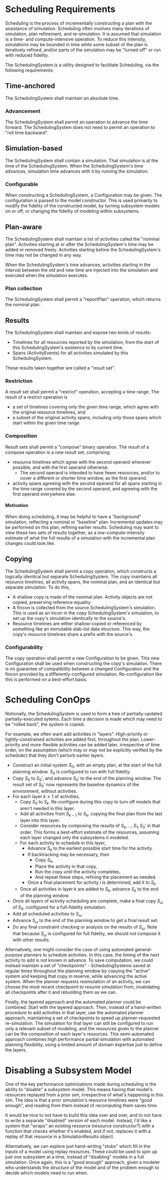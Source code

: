 # Scheduling Requirements

Scheduling is the process of incrementally constructing a plan with the assistance of simulation.
Scheduling often involves many iterations of simulation, plan refinement, and re-simulation.
It is assumed that simulation is a time- and compute-intensive operation.
To reduce this intensity, simulations may be bounded in time while some subset of the plan is iteratively refined,
and/or parts of the simulation may be "turned off" or run with reduced fidelity.

The SchedulingSystem is a utility designed to facilitate Scheduling, via the following requirements:

## Time-anchored

The SchedulingSystem shall maintain an absolute time.

### Advancement

The SchedulingSystem shall permit an operation to advance the time forward.
The SchedulingSystem does not need to permit an operation to "roll time backward".

## Simulation-based

The SchedulingSystem shall contain a simulation.
That simulation is at the time of the SchedulingSystem.
When the SchedulingSystem's time advances, simulation time advances with it by running the simulation.

### Configurable

When constructing a SchedulingSystem, a Configuration may be given.
The configuration is passed to the model constructor.
This is used primarily to modify the fidelity of the constructed model, by turning subsystem models on or off,
or changing the fidelity of modeling within subsystems.

## Plan-aware

The SchedulingSystem shall maintain a list of activities called the "nominal plan".
Activities starting at or after the SchedulingSystem's time may be added or removed freely.
Activities starting before the SchedulingSystem's time may not be changed in any way.

When the SchedulingSystem's time advances, activities starting in the interval between the old and new time are
injected into the simulation and executed when the simulation executes.

### Plan collection

The SchedulingSystem shall permit a "reportPlan" operation, which returns the nominal plan.

## Results

The SchedulingSystem shall maintain and expose two kinds of results:
- Timelines for all resources reported by the simulation, from the start of this SchedulingSystem's existence to its current time.
- Spans (ActivityEvents) for all activities simulated by this SchedulingSystem.

These results taken together are called a "result set".

### Restriction

A result set shall permit a "restrict" operation, accepting a time range.
The result of a restrict operation is
- a set of timelines covering only the given time range, which agree with the original resource timelines, and
- a subset of the original activity spans, including only those spans which start within the given time range

### Composition

Result sets shall permit a "compose" binary operation.
The result of a compose operation is a new result set, comprising
- resource timelines which agree with the second operand wherever possible, and with the first operand otherwise.
  - The second operand is intended to have fewer resources, and/or to cover a different or shorter time window, as the first operand.
- activity spans agreeing with the second operand for all spans starting in the time range covered by the second operand,
  and agreeing with the first operand everywhere else.

[//]: # (TODO: Reconsider how to compose activity spans. Would a straight union be better? Or maybe a union collapsing activities by reference equality?)

#### Motivation

When doing scheduling, it may be helpful to have a "background" simulation, reflecting a nominal or "baseline" plan.
Incremental updates may be performed on this plan, refining earlier results.
Scheduling may want to view these two sets of results together, as a low-compute-intensity estimate of what the full results
of a simulation with the incremental plan changes could look like.

## Copying

The SchedulingSystem shall permit a copy operation, which constructs a logically identical but separate SchedulingSystem.
The copy maintains all resource timelines, all activity spans, the nominal plan, and an identical but separate simulation.
To do this,
- A shallow copy is made of the nominal plan. Activity objects are not copied, preserving reference equality.
- A fincon is collected from the source SchedulingSystem's simulation.
  This is used as an incon in the copy SchedulingSystem's simulation, to set up the copy's simulation identically to the source's.
- Resource timelines are either shallow-copied or referenced by something like an immutable slab-list data structure.
  This way, the copy's resource timelines share a prefix with the source's.

### Configurability

The copy operation shall permit a new Configuration to be given.
This new Configuration shall be used when constructing the copy's simulation.
There is no guarantee of compatibility between a changed Configuration and the fincon provided by a differently-configured simulation.
Re-configuration like this is performed on a best-effort basis.


# Scheduling ConOps

Notionally, the SchedulingSystem is used to form a tree of partially-updated partially-executed sytems.
Each time a decision is made which may need to be "rolled back", the system is copied.

For example, we often want add activities in "layers".
High-priority or tightly-constrained activities are added first, throughout the plan.
Lower-priority and more-flexible activities can be added later, irrespective of time order, on the assumption
(which may or may not be explicitly verified by the scheduler) that they don't perturb earlier layers.

- Construct an initial system $S_0$, with an empty plan, at the start of the full planning window.
  $S_0$ is configured to run with full fidelity.
- Copy $S_0$ to $S_0'$, and advance $S_0'$ to the end of the planning window.
  The result set of $S_0'$ now represents the baseline dynamics of the environment, without activities.
- For each layer $k \geq 1$ of activities,
  - Copy $S_0$ to $S_k$. Re-configure during this copy to turn off models that aren't needed in this layer.
  - Add all activities from $S_{k-1}$ to $S_k$, copying the final plan from the last layer into this layer.
  - Consider resources by composing the results of $S_k, \dots, S_1, S_0'$ in that order.
    This forms a best-effort estimate of the resources, assuming each layer changed only the subsystems it modeled.
  - For each activity to schedule in this layer,
    - Advance $S_k$ to the earliest possible start time for the activity.
    - If backtracking may be necessary, then
      - Copy $S_k$,
      - Place the activity in that copy,
      - Run the copy until the activity completes,
      - And repeat these steps, refining the placement as needed.
    - Once a final placement for activity $i$ is determined, add it to $S_k$
  - Once all activities in layer $k$ are added to $S_k$, advance $S_k$ to the end of the planning window.
- Once all layers of activity scheduling are complete, make a final copy $S_\omega$ of $S_0$,
  configured for a full-fidelity simulation.
- Add all scheduled activities to $S_\omega$.
- Advance $S_\omega$ to the end of the planning window to get a final result set.
- Do any final constraint checking or analysis on the results of $S_\omega$.
  Note that because $S_\omega$ is configured for full fidelity, we should _not_ compose it with other results.

Alternatively, one might consider the case of using automated general-purpose planners to schedule activities.
In this case, the timing of the next activity to add is not known in advance.
To save computation, we could instead maintain a set of "checkpoints" - SchedulingSystems saved at regular times throughout the planning window
by copying the "active" system and keeping that copy in reserve, while advancing the active system.
When the planner requests resimulation of an activity, we can choose the most recent checkpoint to resume simulation from,
invalidating all checkpoints after it and rebuilding them as we can.

Finally, the layered approach and the automated planner could be combined.
Start with the layered approach.
Then, instead of a hand-written procedure to add activities in that layer, use the automated planner approach,
maintaining a set of checkpoints to speed up planner-requested re-simulation.
The simulation for that layer can still be configured to run only a relevant subset of modeling,
and the resources given to the planner can be the composition of each layer's resources.
This semi-automated approach combines high performance partial simulation with automated planning flexibility,
using a limited amount of domain expertise just to define the layers.


# Disabling a Subsystem Model

One of the key performance optimizations made during scheduling is the ability to "disable" a subsystem model.
This means having that model's resources replayed from a prior sim, irrespective of what's happening in this sim.
The idea is that a prior simulation's resource timelines were "good enough", and reading from them instead of recomputing them saves time.

It would be nice to not have to build this idea over and over, and to not have to write a separate "disabled" version of each model.
Instead, I'd like a system that "wraps" an existing resource (resource constructor?) with a function that checks whether
it's enabled, and if not, replaces it with a replay of that resource in a SimulationResults object.

Alternatively, we can explore just hand-writing "stubs" which fill in the inputs of a model using replay resources.
These could be used to spin up just one subsystem at a time, instead of "disabling" models in a full simulation.
Once again, this is a "good enough" approach, given a modeler who understands the structure of the model and of the problem enough to decide which models need to run when.
